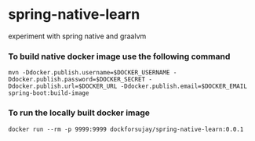 # spring-native-learn
experiment with spring native and graalvm

### To build native docker image use the following command

```shell
mvn -Ddocker.publish.username=$DOCKER_USERNAME -Ddocker.publish.password=$DOCKER_SECRET -Ddocker.publish.url=$DOCKER_URL -Ddocker.publish.email=$DOCKER_EMAIL spring-boot:build-image
```
### To run the locally built docker image

```shell
docker run --rm -p 9999:9999 dockforsujay/spring-native-learn:0.0.1
```
